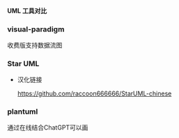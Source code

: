 #### UML 工具对比

### visual-paradigm  

收费版支持数据流图

### Star UML  

* 汉化链接

  https://github.com/raccoon666666/StarUML-chinese

### plantuml  

通过在线结合ChatGPT可以画

